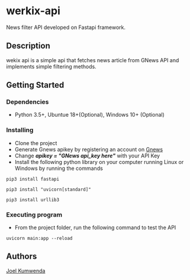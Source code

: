 # werkix-api

News filter API developed on Fastapi framework.

## Description

wekix api is a simple api that fetches news article from GNews API and implements simple filtering methods.

## Getting Started

### Dependencies

* Python 3.5+, Ubuntue 18+(Optional), Windows 10+ (Optional)

### Installing

* Clone the project
* Generate Gnews apikey by registering an account on [Gnews](https://gnews.io/)
* Change ***apikey = "GNews api_key here"*** with your API Key
* Install the following python library on your computer running Linux or Windows by running the commands 
```
pip3 install fastapi

pip3 install "uvicorn[standard]"

pip3 install urllib3
```

### Executing program
* From the project folder, run the following command to test the API
```
uvicorn main:app --reload
```
## Authors
[Joel Kumwenda](https://www.linkedin.com/in/joel-kumwenda/)
